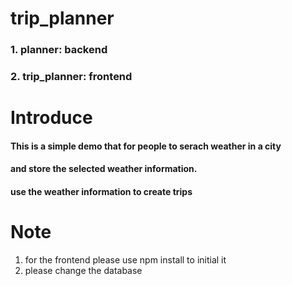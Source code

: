 # trip_planner
### 1. planner: backend 
### 2. trip_planner: frontend

# Introduce

#### This is a simple demo that for people to serach weather in a city 

#### and store the selected weather information. 

#### use the weather information to create trips


# Note
1. for the frontend please use npm install to initial it
2. please change the database
